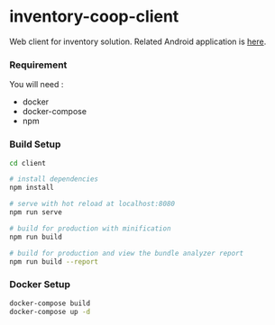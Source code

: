 # inventory-coop-client

Web client for inventory solution.
Related Android application is [here](https://github.com/lachouettecoop/inventory-coop-android.git).

### Requirement
You will need :
- docker
- docker-compose
- npm

### Build Setup

``` bash
cd client

# install dependencies
npm install

# serve with hot reload at localhost:8080
npm run serve

# build for production with minification
npm run build

# build for production and view the bundle analyzer report
npm run build --report
```

### Docker Setup

``` bash
docker-compose build
docker-compose up -d
```
